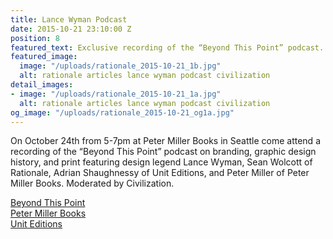 ```yaml
---
title: Lance Wyman Podcast
date: 2015-10-21 23:10:00 Z
position: 8
featured_text: Exclusive recording of the “Beyond This Point” podcast.
featured_image:
  image: "/uploads/rationale_2015-10-21_1b.jpg"
  alt: rationale articles lance wyman podcast civilization
detail_images:
- image: "/uploads/rationale_2015-10-21_1a.jpg"
  alt: rationale articles lance wyman podcast civilization
og_image: "/uploads/rationale_2015-10-21_og1a.jpg"
---
```


On October 24th from 5-7pm at Peter Miller Books in Seattle come attend a recording of the “Beyond This Point” podcast on branding, graphic design history, and print featuring design legend Lance Wyman, Sean Wolcott of Rationale, Adrian Shaughnessy of Unit Editions, and Peter Miller of Peter Miller Books. Moderated by Civilization.

[Beyond This Point](http://beyondthispoint.design/)<br>
[Peter Miller Books](http://www.petermiller.com/)<br>
[Unit Editions](http://www.uniteditions.com/)<br>
